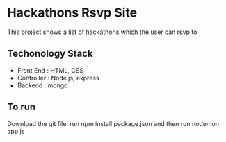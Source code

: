 # Hackathons Rsvp Site
This project shows a list of hackathons which the user can rsvp to

## Techonology Stack
* Front End : HTML, CSS
* Controller : Node.js, express
* Backend : mongo

## To run
Download the git file, run npm install package.json and then run nodemon app.js

